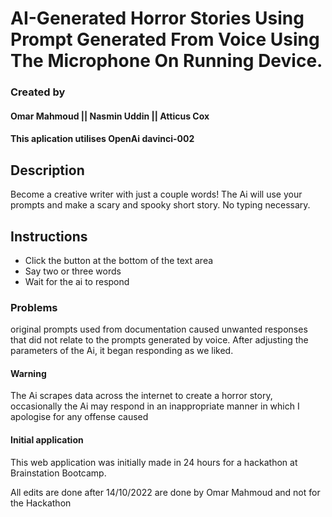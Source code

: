 # AI-Generated Horror Stories Using Prompt Generated From Voice Using The Microphone On Running Device.

### Created by 
#### Omar Mahmoud || Nasmin Uddin || Atticus Cox

#### This aplication utilises OpenAi davinci-002

## Description
Become a creative writer with just a couple words! The Ai will use your prompts and make a scary and
spooky short story. No typing necessary.

## Instructions
- Click the button at the bottom of the text area
- Say two or three words
- Wait for the ai to respond

### Problems 
original prompts used from documentation caused unwanted responses that did not relate to the
prompts generated by voice. After adjusting the parameters of the Ai, it began responding as we liked.

#### Warning
The Ai scrapes data across the internet to create a horror story, occasionally the 
Ai may respond in an inappropriate manner in which I apologise for any offense caused 

#### Initial application
This web application was initially made in 24 hours for a hackathon at Brainstation Bootcamp. 

All edits are done after 14/10/2022 are done by Omar Mahmoud and not for the Hackathon
